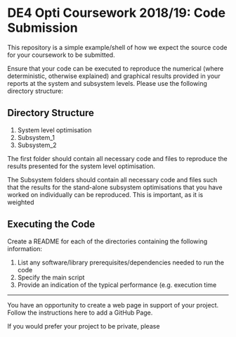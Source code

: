 DE4 Opti Coursework 2018/19: Code Submission
============
This repository is a simple example/shell of how we expect the source code for
your coursework to be submitted. 

Ensure that your code can be executed to reproduce the numerical (where
deterministic, otherwise explained) and graphical results provided in your
reports at the system and subsystem levels. Please use the following directory
structure:  

Directory Structure
-----------
1. System level optimisation
2. Subsystem_1
3. Subsystem_2

The first folder should contain all necessary code and files to reproduce the
results presented for the system level optimisation. 

The Subsystem folders should contain all necessary code and files such that the
results for the stand-alone subsystem optimisations that you have worked on
individually can be reproduced. This is important, as it is weighted 

Executing the Code
----------
Create a README for each of the directories containing the following
information: 

1. List any software/library prerequisites/dependencies needed to run the code
2. Specify the main script 
3. Provide an indication of the typical performance (e.g. execution time  

 
----------

You have an opportunity to create a web page in support of your project.
Follow the instructions here to add a GitHub Page. 

If you would prefer your project to be private, please 

